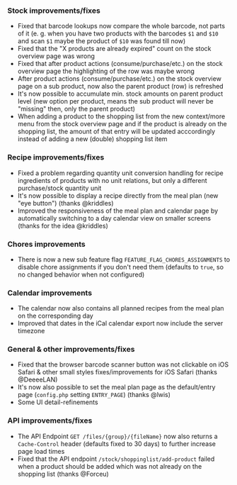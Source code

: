 ### Stock improvements/fixes
- Fixed that barcode lookups now compare the whole barcode, not parts of it (e. g. when you have two products with the barcodes `$1` and `$10` and scan `$1` maybe the product of `$10` was found till now)
- Fixed that the "X products are already expired" count on the stock overview page was wrong
- Fixed that after product actions (consume/purchase/etc.) on the stock overview page the highlighting of the row was maybe wrong
- After product actions (consume/purchase/etc.) on the stock overview page on a sub product, now also the parent product (row) is refreshed
- It's now possible to accumulate min. stock amounts on parent product level (new option per product, means the sub product will never be "missing" then, only the parent product)
- When adding a product to the shopping list from the new context/more menu from the stock overview page and if the product is already on the shopping list, the amount of that entry will be updated acccordingly instead of adding a new (double) shopping list item

### Recipe improvements/fixes
- Fixed a problem regarding quantity unit conversion handling for recipe ingredients of products with no unit relations, but only a different purchase/stock quantity unit
- It's now possible to display a recipe directly from the meal plan (new "eye button") (thanks @kriddles)
- Improved the responsiveness of the meal plan and calendar page by automatically switching to a day calendar view on smaller screens (thanks for the idea @kriddles)

### Chores improvements
- There is now a new sub feature flag `FEATURE_FLAG_CHORES_ASSIGNMENTS` to disable chore assignments if you don't need them (defaults to `true`, so no changed behavior when not configured)

### Calendar improvements
- The calendar now also contains all planned recipes from the meal plan on the corresponding day
- Improved that dates in the iCal calendar export now include the server timezone

### General & other improvements/fixes
- Fixed that the browser barcode scanner button was not clickable on iOS Safari & other small styles fixes/improvements for iOS Safari (thanks @DeeeeLAN)
- It's now also possible to set the meal plan page as the default/entry page (`config.php` setting `ENTRY_PAGE`) (thanks @lwis)
- Some UI detail-refinements

### API improvements/fixes
- The API Endpoint `GET /files/{group}/{fileName}` now also returns a `Cache-Control` header (defaults fixed to 30 days) to further increase page load times
- Fixed that the API endpoint `/stock/shoppinglist/add-product` failed when a product should be added which was not already on the shopping list (thanks @Forceu)
